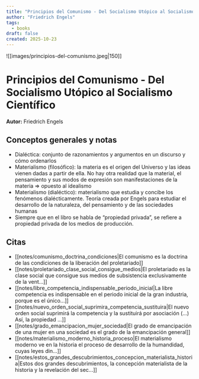 ```yaml
---
title: "Principios del Comunismo - Del Socialismo Utópico al Socialismo Científico"
author: "Friedrich Engels"
tags:
  - books
draft: false
created: 2025-10-23
---
```


![[images/principios-del-comunismo.jpeg|150]]

# Principios del Comunismo - Del Socialismo Utópico al Socialismo Científico

**Autor:** Friedrich Engels


## Conceptos generales y notas

- Dialéctica: conjunto de razonamientos y argumentos en un discurso y cómo ordenarlos
- Materialismo (filosófico): la materia es el origen del Universo y las ideas vienen dadas a partir de ella. No hay otra realidad que la material, el pensamiento y sus modos de expresión son manifestaciones de la materia ⇒ opuesto al idealismo
- Materialismo (dialéctico): materialismo que estudia y concibe los fenómenos dialécticamente. Teoría creada por Engels para estudiar el desarrollo de la naturaleza, del pensamiento y de las sociedades humanas
- Siempre que en el libro se habla de “propiedad privada”, se refiere a propiedad privada de los medios de producción.

## Citas
- [[notes/comunismo_doctrina_condiciones|El comunismo es la doctrina de las condiciones de la liberación del proletariado]]
- [[notes/proletariado_clase_social_consigue_medios|El proletariado es la clase social que consigue sus medios de subsistencia exclusivamente de la vent...]]
- [[notes/libre_competencia_indispensable_periodo_inicial|La libre competencia es indispensable en el periodo inicial de la gran industria, porque es el único...]]
- [[notes/nuevo_orden_social_suprimira_competencia_sustituira|El nuevo orden social suprimirá la competencia y la sustituirá por asociación (…) Así, la propiedad ...]]
- [[notes/grado_emancipacion_mujer_sociedad|El grado de emancipación de una mujer en una sociedad es el grado de la emancipación general]]
- [[notes/materialismo_moderno_historia_proceso|El materialismo moderno ve en la historia el proceso de desarrollo de la humandidad, cuyas leyes din...]]
- [[notes/estos_grandes_descubrimientos_concepcion_materialista_historia|Estos dos grandes descubrimientos, la concepción materialista de la historia y la revelación del sec...]]
